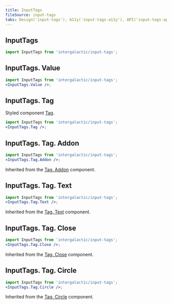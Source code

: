 ```yaml
---
title: InputTags
fileSource: input-tags
tabs: Design('input-tags'), A11y('input-tags-a11y'), API('input-tags-api'), Example('input-tags-code'), Changelog('input-tags-changelog')
---
```


## InputTags

```jsx
import InputTags from 'intergalactic/input-tags';
```

<TypesView type="InputTagsProps" :types={...types} />

## InputTags. Value

```jsx
import InputTags from 'intergalactic/input-tags';
<InputTags.Value />;
```

<TypesView type="InputTagsValueProps" :types={...types} />

## InputTags. Tag

Styled component [Tag](/components/tag/tag).

```jsx
import InputTags from 'intergalactic/input-tags';
<InputTags.Tag />;
```

<TypesView type="InputTagsTagProps" :types={...types} />

## InputTags. Tag. Addon

```jsx
import InputTags from 'intergalactic/input-tags';
<InputTags.Tag.Addon />;
```

Inherited from the [Tag. Addon](/components/tag/tag-api#a5b4f0) component.

## InputTags. Tag. Text

```jsx
import InputTags from 'intergalactic/input-tags';
<InputTags.Tag.Text />;
```

Inherited from the [Tag. Text](/components/tag/tag-api#a49c29) component.

## InputTags. Tag. Close

```jsx
import InputTags from 'intergalactic/input-tags';
<InputTags.Tag.Close />;
```

Inherited from the [Tag. Close](/components/tag/tag-api#a871eb) component.

## InputTags. Tag. Circle

```jsx
import InputTags from 'intergalactic/input-tags';
<InputTags.Tag.Circle />;
```

Inherited from the [Tag. Circle](/components/tag/tag-api#a701f6) component.

<script setup>import { data as types } from '@types.data.ts'; </script>
